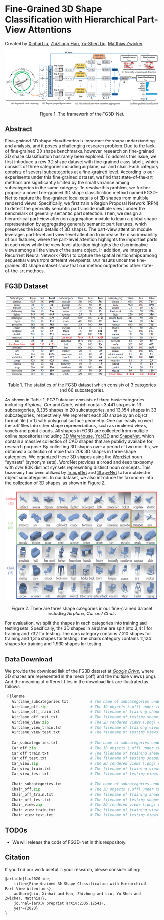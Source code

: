 # Fine-Grained 3D Shape Classification with Hierarchical Part-View Attentions
Created by <a href="https://scholar.google.com/citations?user=vg2IvzsAAAAJ&hl=en" target="_blank">Xinhai Liu</a>, <a href="https://scholar.google.com/citations?user=RGNWczEAAAAJ&hl=en" target="_blank">Zhizhong Han</a>, <a href="http://cgcad.thss.tsinghua.edu.cn/liuyushen/" target="_blank">Yu-Shen Liu</a>, <a href="https://scholar.google.com/citations?user=KW0FmzgAAAAJ&hl=en" target="_blank">Matthias Zwicker</a>.

![framework](./pictures/framework.png)
<p align="center"> Figure 1. The framework of the FG3D-Net. </p>

## Abstract
Fine-grained 3D shape classification is important for shape understanding and analysis, and it poses a challenging research problem. Due to the lack of fine-grained 3D shape benchmarks, however, research on fine-grained 3D shape classification has rarely been explored. To address this issue, we first introduce a new 3D shape dataset with fine-grained class labels, which consists of three categories including airplane, car and chair. Each category consists of several subcategories at a fine-grained level. According to our experiments under this fine-grained dataset, we find that state-of-the-art methods are significantly limited by the small variance among subcategories in the same category. To resolve this problem, we further propose a novel fine-grained 3D shape classification method named FG3D-Net to capture the fine-grained local details of 3D shapes from multiple rendered views. Specifically, we first train a Region Proposal Network (RPN) to detect the generally semantic parts inside multiple views under the benchmark of generally semantic part detection. Then, we design a hierarchical part-view attention aggregation module to learn a global shape representation by aggregating generally semantic part features, which preserves the local details of 3D shapes. The part-view attention module leverages part-level and view-level attention to increase the discriminability of our features, where the part-level attention highlights the important parts in each view while the view-level attention highlights the discriminative views among all the views of the same object. In addition, we integrate a Recurrent Neural Network (RNN) to capture the spatial relationships among sequential views from different viewpoints. Our results under the fine-grained 3D shape dataset show that our method outperforms other state-of-the-art methods.


## FG3D Dataset
![statistic](./pictures/statistic.png)
<p align="center"> Table 1. The statistics of the FG3D dataset which consists of 3 categories and 66 subcategories. </p>

As shown in Table 1, FG3D dataset consists of three basic categories including *Airplane*, *Car* and *Chair*, which contain 3,441 shapes in 13 subcategories, 8,235 shapes in 20 subcategories, and 13,054 shapes in 33 subcategories, respectively. We represent each 3D shape by an object format file (.off) with polygonal surface geometry. One can easily convert the .off files into other shape representations, such as rendered views, voxels and point clouds. All shapes in FG3D are collected from multiple online repositories including <a href="https://3dwarehouse.sketchup.com/" target="_blank">3D Warehouse</a>, <a href="http://www.yobi3d.com/" target="_blank">Yobi3D</a> and <a href="https://www.shapenet.org/" target="_blank">ShapeNet</a>, which contain a massive collection of CAD shapes that are publicly available for research purpose. By collecting 3D shapes over a period of two months, we obtained a collection of more than 20K 3D shapes in three shape categories. We organized these 3D shapes using the <a href="https://wordnet.princeton.edu/" target="_blank">WordNet</a> noun “synsets” (synonym sets). WordNet provides a broad and deep taxonomy with over 80K distinct synsets representing distinct noun concepts. This taxonomy has been utilized by <a href="http://www.image-net.org/" target="_blank">ImageNet</a> and <a href="https://www.shapenet.org/" target="_blank">ShapeNet</a> to formulate the object subcategories. In our dataset, we also introduce the taxonomy into the collection of 3D shapes, as shown in Figure 2.

![dataset](./pictures/dataset.png)
<p align="center"> Figure 2. There are three shape categories in our fine-grained dataset including <em>Airplane, Car and Chair</em>. </p>

For evaluation, we split the shapes in each categories into training and testing sets. Specifically, the 3D shapes in airplane are split into 3,441 for training and 732 for testing. The cars category contains 7,010 shapes for training and 1,315 shapes for testing. The chairs category contains 11,124 shapes for training and 1,930 shapes for testing.

## Data Download

We provide the download link of the FG3D dataset at  *<a href="https://drive.google.com/drive/folders/1zLDdE8mMIxVKh3usnUhqtWm-o9TbIMdV?usp=sharing" target="_blank">Google Drive</a>*, where 3D shapes are represented in the mesh (.off) and the multiple views (.png). And the meaning of different files in the download link are illustrated as follows.

```python
 Filename                                               
   Airplane_subcategories.txt          # The name of subcategories under the Airplane category.
   Airplane_off.zip                    # The 3D objects (.off) under the Airplane category.
   Airplane_off_train.txt              # The filename of training shapes (.off) under the Airplane category.
   Airplane_off_test.txt               # The filename of testing shapes (.off) under the Airplane category.
   Airplane_view.zip                   # The 2D rendered views (.png) of 3D objects under the Airplane category. (12 views)
   Airplane_view_train.txt             # The filename of training views (.png) under the Airplane category.
   Airplane_view_test.txt              # The filename of testing views (.png) under the Airplane category.

   Car_subcategories.txt               # The name of subcategories under the Car category.
   Car_off.zip                         # The 3D objects (.off) under the Car category.
   Car_off_train.txt                   # The filename of training shapes (.off) under the Car category.       
   Car_off_test.txt                    # The filename of testing shapes (.off) under the Car category.
   Car_view.zip                        # The 2D rendered views (.png) of 3D objects under the Car category. (12 views)
   Car_view_train.txt                  # The filename of training views (.png) under the Car category.
   Car_view_test.txt                   # The filename of testing views (.png) under the Car category.

   Chair_subcategories.txt             # The name of subcategories under the Chair category.
   Chair_off.zip                       # The 3D objects (.off) under the Chair category.
   Chair_off_train.txt                 # The filename of training shapes (.off) under the Chair category.
   Chair_off_test.txt                  # The filename of testing shapes (.off) under the Chair category.
   Chair_view.zip                      # The 2D rendered views (.png) of 3D objects under the Chair category. (12 views)
   Chair_view_train.txt                # The filename of training views (.png) under the Chair category.
   Chair_view_test.txt                 # The filename of testing views (.png) under the Chair category.
```

## TODOs

<ul>
 <li>We will release the code of FG3D-Net in this respository.</li>      
</ul>

## Citation
If you find our work useful in your research, please consider citing:

    @article{liu2020fine,
    	title={Fine-Grained 3D Shape Classification with Hierarchical Part-View Attentions},
    	author={Liu, Xinhai and Han, Zhizhong and Liu, Yu-Shen and Zwicker, Matthias},
    	journal={arXiv preprint arXiv:2005.12541},
    	year={2020}
    }
